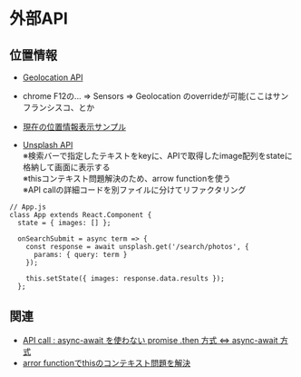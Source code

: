 # 外部API

## 位置情報
- [Geolocation API](https://developer.mozilla.org/ja/docs/Web/API/Geolocation_API)
- chrome F12の... => Sensors => Geolocation のoverrideが可能(ここはサンフランシスコ、とか
- [現在の位置情報表示サンプル](https://github.com/endw0901/react_typescript/tree/main/seasons/src)

- [Unsplash API](https://github.com/endw0901/react_typescript/tree/main/unsplash_api/src) <br>
※検索バーで指定したテキストをkeyに、APIで取得したimage配列をstateに格納して画面に表示する <br>
※thisコンテキスト問題解決のため、arrow functionを使う <br>
※API callの詳細コードを別ファイルに分けてリファクタリング <br>


```
// App.js
class App extends React.Component {
  state = { images: [] };

  onSearchSubmit = async term => {
    const response = await unsplash.get('/search/photos', {
      params: { query: term }
    });

    this.setState({ images: response.data.results });
  };
```
  
## 関連
- [API call : async-await を使わない promise .then 方式 ⇔ async-await 方式](https://github.com/endw0901/javascript/tree/main/lyrics-search)
- [arror functionでthisのコンテキスト問題を解決](https://github.com/endw0901/react_typescript/edit/main/this.md)
